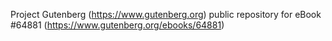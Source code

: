 Project Gutenberg (https://www.gutenberg.org) public repository for
eBook #64881 (https://www.gutenberg.org/ebooks/64881)
